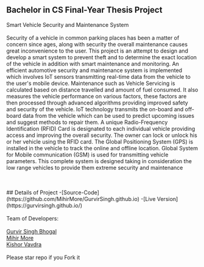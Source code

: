 ## Bachelor in CS Final-Year Thesis Project

 Smart Vehicle Security and Maintenance System
<br />
<br />
Security of a vehicle in common parking places has been a matter of concern since ages, along with security the overall maintenance causes great inconvenience to the user. This project is an attempt to design and develop a smart system to prevent theft and to determine the exact location of the vehicle in addition with smart maintenance and monitoring. An efficient automotive security and maintenance system is implemented which involves IoT sensors transmitting real-time data from the vehicle to the user's mobile device. Maintenance such as Vehicle Servicing is calculated based on distance travelled and amount of fuel consumed. It also measures the vehicle performance on various factors, these factors are then processed through advanced algorithms providing improved safety and security of the vehicle. IoT technology transmits the on-board and off-board data from the vehicle which can be used to predict upcoming issues and suggest methods to repair them. A unique Radio-Frequency Identification (RFID) Card is designated to each individual vehicle providing access and improving the overall security. The owner can lock or unlock his or her vehicle using the RFID card. The Global Positioning System (GPS) is installed in the vehicle to track the online and offline location. Global System for Mobile communication (GSM) is used for transmitting vehicle parameters. This complete system is designed taking in consideration the low range vehicles to provide them extreme security and maintenance

<br />
<br />
## Details of Project
-[Source-Code](https://github.com/MihirMore/GurvirSingh.github.io)
-[Live Version](https://gurvirsingh.github.io/)
<br />
<br />
Team of Developers:<br /><br />
<a href="https://github.com/GurvirSingh"> Gurvir Singh Bhogal </a> <br />
<a href="https://github.com/MihirMore"> Mihir More </a> <br />
<a href="https://github.com/kvavdara"> Kishor Vavdra </a>
<br />
<br />
Please star repo if you Fork it

